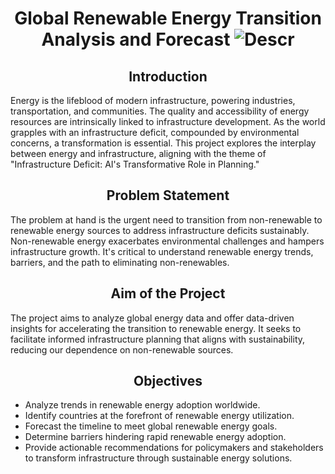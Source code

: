 <h1 align = 'center'>   Global Renewable Energy Transition Analysis and Forecast
<img src="https://imgs.search.brave.com/VJAHTa4Lu-_-ZSLVAUG9XVlUzKBjeCu8dhmydrUgSpU/rs:fit:860:0:0/g:ce/aHR0cHM6Ly9jZG4u/c3RhdGNkbi5jb20v/U3R1ZHkvNDUwMDAv/NDYyMjctcmV0aW5h/LnBuZw" alt="Descr">
</h1>
<h2 align = 'center'>   Introduction
</h2>
Energy is the lifeblood of modern infrastructure, powering industries, transportation, and communities. The quality and accessibility of energy resources are intrinsically linked to infrastructure development. As the world grapples with an infrastructure deficit, compounded by environmental concerns, a transformation is essential. This project explores the interplay between energy and infrastructure, aligning with the theme of "Infrastructure Deficit: AI's Transformative Role in Planning."

<h2 align = 'center'>   Problem Statement
</h2>
The problem at hand is the urgent need to transition from non-renewable to renewable energy sources to address infrastructure deficits sustainably. Non-renewable energy exacerbates environmental challenges and hampers infrastructure growth. It's critical to understand renewable energy trends, barriers, and the path to eliminating non-renewables.

<h2 align = 'center'>   Aim of the Project
</h2>
The project aims to analyze global energy data and offer data-driven insights for accelerating the transition to renewable energy. It seeks to facilitate informed infrastructure planning that aligns with sustainability, reducing our dependence on non-renewable sources.

<h2 align = 'center'>   Objectives
</h2>
<ul>
  <li>Analyze trends in renewable energy adoption worldwide.
    </li>
  <li>Identify countries at the forefront of renewable energy utilization.
    </li>
  <li>Forecast the timeline to meet global renewable energy goals.
    </li>
  <li>Determine barriers hindering rapid renewable energy adoption.
    </li>
  <li>Provide actionable recommendations for policymakers and stakeholders to transform infrastructure through sustainable energy solutions.
    </li>
</ul>

